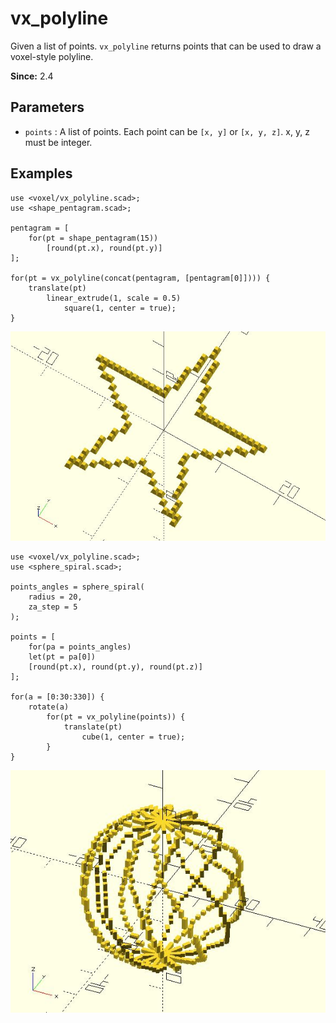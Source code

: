 # vx_polyline

Given a list of points. `vx_polyline` returns points that can be used to draw a voxel-style polyline.

**Since:** 2.4

## Parameters

- `points` : A list of points. Each point can be `[x, y]` or `[x, y, z]`. x, y, z must be integer.

## Examples

	use <voxel/vx_polyline.scad>;
	use <shape_pentagram.scad>;

	pentagram = [
		for(pt = shape_pentagram(15)) 
			[round(pt.x), round(pt.y)]
	];

	for(pt = vx_polyline(concat(pentagram, [pentagram[0]]))) {
		translate(pt) 
			linear_extrude(1, scale = 0.5) 
			    square(1, center = true);
	}

![vx_polyline](images/lib3x-vx_polyline-1.JPG)

	use <voxel/vx_polyline.scad>;
	use <sphere_spiral.scad>;

	points_angles = sphere_spiral(
		radius = 20, 
		za_step = 5
	);

	points = [
		for(pa = points_angles) 
		let(pt = pa[0])
		[round(pt.x), round(pt.y), round(pt.z)]
	];

	for(a = [0:30:330]) { 
		rotate(a) 
			for(pt = vx_polyline(points)) {
				translate(pt)
					cube(1, center = true);
			}
	}
		
![vx_polyline](images/lib3x-vx_polyline-2.JPG)

